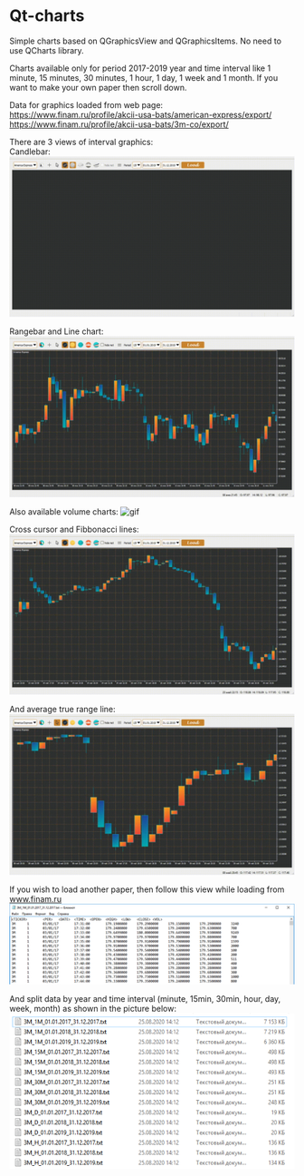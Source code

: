 # Qt-charts

Simple charts based on QGraphicsView and QGraphicsItems.
No need to use QCharts library.

Charts available only for period 2017-2019 year and time interval like 1 minute, 15 minutes, 30 minutes, 1 hour, 1 day, 1 week and 1 month.
If you want to make your own paper then scroll down.

Data for graphics loaded from web page:
<br />https://www.finam.ru/profile/akcii-usa-bats/american-express/export/
<br />https://www.finam.ru/profile/akcii-usa-bats/3m-co/export/

There are 3 views of interval graphics:
<br />Candlebar:
![gif](/doc/candlebar-chart.gif)

Rangebar and Line chart:
![gif](/doc/stickbar-chart.gif)

Also available volume charts:
![gif](/doc/volume.gif)

Cross cursor and Fibbonacci lines:
![gif](/doc/cursor-fibbonacci.gif)

And average true range line:
![gif](/doc/atr-line.gif)

If you wish to load another paper, then follow this view while loading from www.finam.ru
![preview](./doc/FileFormat.png)

And split data by year and time interval (minute, 15min, 30min, hour, day, week, month) as shown in the picture below:
![preview](./doc/FileFolder.png)
